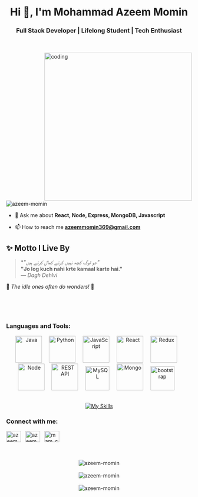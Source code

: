 
<h1 align="center">Hi 👋, I'm Mohammad Azeem Momin</h1>
<h3 align="center">Full Stack Developer | Lifelong Student | Tech Enthusiast</h3>

<br/><br/>
<img align="right" alt="coding" width="400" src="https://camo.githubusercontent.com/130ffc354b6ee3c8c9e506276e598bf4e19ea7950df203dacf6aeee4fc543a50/68747470733a2f2f616e616c7974696373696e6469616d61672e636f6d2f77702d636f6e74656e742f75706c6f6164732f323031382f31322f646576656c6f7065722d6472696262626c652e676966">


<p align="left"> <img src="https://komarev.com/ghpvc/?username=azeem-momin&label=Profile%20views&color=0e75b6&style=flat" alt="azeem-momin" /> </p>

- 💬 Ask me about **React, Node, Express, MongoDB, Javascript**

- 📫 How to reach me **azeemmomin369@gmail.com**


## ✨ Motto I Live By  

> **"جو لوگ کچھ نہیں کرتے کمال کرتے ہیں"*  
> **"Jo log kuch nahi krte kamaal karte hai."**  
> — *Dagh Dehlvi*  

🌟 *The idle ones often do wonders!* 🌟




<br/><br/><br/>


<h3 align="left">Languages and Tools:</h3>
<div align="center">
  <img src="https://techstack-generator.vercel.app/java-icon.svg" alt="Java" width="72" height="72" />
  &nbsp;&nbsp;&nbsp;
  <img src="https://techstack-generator.vercel.app/python-icon.svg" alt="Python" width="72" height="72" />
  &nbsp;&nbsp;&nbsp;
  <img src="https://techstack-generator.vercel.app/js-icon.svg" alt="JavaScript" width="72" height="72" />
  &nbsp;&nbsp;&nbsp;
  <img src="https://techstack-generator.vercel.app/react-icon.svg" alt="React" width="72" height="72" />
  &nbsp;&nbsp;&nbsp;
  <!-- <img src="https://techstack-generator.vercel.app/ts-icon.svg" alt="TypeScript" width="72" height="72" /> -->
  <img src="https://techstack-generator.vercel.app/redux-icon.svg" alt="Redux" width="72" height="72" />
  &nbsp;&nbsp;&nbsp;
  <img src="https://user-images.githubusercontent.com/74038190/212257460-738ff738-247f-4445-a718-cdd0ca76e2db.gif" alt="Node" width="72" height="72" />
  &nbsp;&nbsp;&nbsp;
  <img src="https://techstack-generator.vercel.app/restapi-icon.svg" alt="REST API" width="72" height="72" />
  &nbsp;&nbsp;&nbsp;
  <img src="https://techstack-generator.vercel.app/mysql-icon.svg" alt="MySQL" width="65" height="65" />
  &nbsp;&nbsp;&nbsp;
  <img src="https://miro.medium.com/v2/resize:fit:1200/0*GTTsEc-bsWoqcOoM.gif" alt="Mongo" width="72" height="72" />
  &nbsp;&nbsp;&nbsp;
<!--   <img src="https://media.lordicon.com/icons/wired/gradient/1321-html-5-code-language.gif" alt="HTML" width="72" height="52" />
  &nbsp;&nbsp;&nbsp;
  <img src="https://media.tenor.com/80QPiB4JMLMAAAAM/logo.gif" alt="CSS" width="72" height="52" />
  &nbsp;&nbsp;&nbsp; -->
   <img src="https://blogs.purecode.ai/blogs/wp-content/uploads/2023/12/giphy-6.gif" alt="bootstrap" width="65" height="65" />
  &nbsp;&nbsp;&nbsp;
  <br/><br/>
<!--   <img src="https://miro.medium.com/v2/resize:fit:960/1*sOWIyC1rjrWSUdIS1KvyHw.gif" alt="JavaScript Animated" width="72" height="52"/>
  &nbsp;&nbsp;&nbsp;
  <img src="https://media.licdn.com/dms/image/D4E12AQEBg943ptCYpg/article-cover_image-shrink_720_1280/0/1686391647921?e=2147483647&v=beta&t=sTfwUvcIfW7Fuby7hMluDfuRJK3HfYMMWc2SyZR7-GA" alt="express" width="72" height="52" />
   &nbsp;&nbsp;&nbsp; -->


 [![My Skills](https://skillicons.dev/icons?i=html,css,express,git,github,postman)](https://skillicons.dev)

  
</div>



<h3 align="left">Connect with me:</h3>
<p align="left">
<a href="https://twitter.com/azeemmomin9" target="blank"><img align="center" src="https://raw.githubusercontent.com/rahuldkjain/github-profile-readme-generator/master/src/images/icons/Social/twitter.svg" alt="azeemmomin9" height="30" width="40" /></a>
  &nbsp;
<a href="https://linkedin.com/in/azeem momin" target="blank"><img align="center" src="https://raw.githubusercontent.com/rahuldkjain/github-profile-readme-generator/master/src/images/icons/Social/linked-in-alt.svg" alt="azeem momin" height="30" width="40" /></a>
  &nbsp;
<a href="https://www.leetcode.com/mam_coder" target="blank"><img align="center" src="https://raw.githubusercontent.com/rahuldkjain/github-profile-readme-generator/master/src/images/icons/Social/leet-code.svg" alt="mam_coder" height="30" width="40" /></a>
  &nbsp;
</p>
<br/><br/>


<div align="center">
  <img src="https://github-readme-stats.vercel.app/api/top-langs?username=azeem-momin&show_icons=true&locale=en&layout=compact" alt="azeem-momin" />
</div>

<br/>

<div align="center">
  <img src="https://github-readme-stats.vercel.app/api?username=azeem-momin&show_icons=true&locale=en" alt="azeem-momin" />
</div>

<br/>

<div align="center">
  <img src="https://github-readme-streak-stats.herokuapp.com/?user=azeem-momin&" alt="azeem-momin" />
</div>

